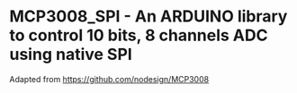 # MCP3008_SPI - An ARDUINO library to control 10 bits, 8 channels ADC using native SPI

Adapted from https://github.com/nodesign/MCP3008

